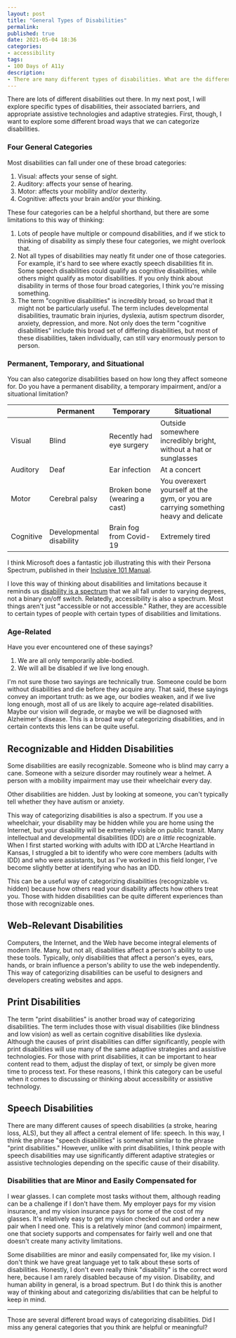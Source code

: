 ```yaml
---
layout: post
title: "General Types of Disabilities"
permalink:
published: true
date: 2021-05-04 18:36
categories:
- accessibility
tags:
- 100 Days of A11y
description:
- There are many different types of disabilities. What are the different ways we can categorize them?
---
```


There are lots of different disabilities out there. In my next post, I will explore specific types of disabilities, their associated barriers, and appropriate assistive technologies and adaptive strategies. First, though, I want to explore some different broad ways that we can categorize disabilities.

### Four General Categories

Most disabilities can fall under one of these broad categories:

1. Visual: affects your sense of sight.
2. Auditory: affects your sense of hearing.
3. Motor: affects your mobility and/or dexterity.
4. Cognitive: affects your brain and/or your thinking.

These four categories can be a helpful shorthand, but there are some limitations to this way of thinking:

1. Lots of people have multiple or compound disabilities, and if we stick to thinking of disability as simply these four categories, we might overlook that.
2. Not all types of disabilities may neatly fit under one of those categories. For example, it's hard to see where exactly speech disabilities fit in. Some speech disabilities could qualify as cognitive disabilities, while others might qualify as motor disabilities. If you only think about disability in terms of those four broad categories, I think you're missing something.
3. The term "cognitive disabilities" is incredibly broad, so broad that it might not be particularly useful. The term includes developmental disabilities, traumatic brain injuries, dyslexia, autism spectrum disorder, anxiety, depression, and more. Not only does the term "cognitive disabilities" include this broad set of differing disabilities, but most of these disabilities, taken individually, can still vary enormously person to person.

### Permanent, Temporary, and Situational

You can also categorize disabilities based on how long they affect someone for. Do you have a permanent disability, a temporary impairment, and/or a situational limitation?

|           | Permanent | Temporary  | Situational |
|-----------|---------- | ---------- | ------------|
| Visual    | Blind | Recently had eye surgery | Outside somewhere incredibly bright, without a hat or sunglasses |
| Auditory  | Deaf | Ear infection | At a concert |
| Motor     | Cerebral palsy | Broken bone (wearing a cast) | You overexert yourself at the gym, or you are carrying something heavy and delicate |
| Cognitive | Developmental disability | Brain fog from Covid-19 | Extremely tired |

I think Microsoft does a fantastic job illustrating this with their Persona Spectrum, published in their [Inclusive 101 Manual](https://download.microsoft.com/download/b/0/d/b0d4bf87-09ce-4417-8f28-d60703d672ed/inclusive_toolkit_manual_final.pdf).

I love this way of thinking about disabilities and limitations because it reminds us [disability is a spectrum](https://www.24a11y.com/2018/disability-is-a-spectrum-not-a-binary) that we all fall under to varying degrees, not a binary on/off switch. Relatedly, accessibility is also a spectrum. Most things aren't just "accessible or not accessible." Rather, they are accessible to certain types of people with certain types of disabilities and limitations.

### Age-Related

Have you ever encountered one of these sayings?

1. We are all only temporarily able-bodied.
2. We will all be disabled if we live long enough.

I'm not sure those two sayings are technically true. Someone could be born without disabilities and die before they acquire any. That said, these sayings convey an important truth: as we age, our bodies weaken, and if we live long enough, most all of us are likely to acquire age-related disabilities. Maybe our vision will degrade, or maybe we will be diagnosed with Alzheimer's disease. This is a broad way of categorizing disabilities, and in certain contexts this lens can be quite useful.

## Recognizable and Hidden Disabilities

Some disabilities are easily recognizable. Someone who is blind may carry a cane. Someone with a seizure disorder may routinely wear a helmet. A person with a mobility impairment may use their wheelchair every day.

Other disabilities are hidden. Just by looking at someone, you can't typically tell whether they have autism or anxiety.

This way of categorizing disabilities is also a spectrum. If you use a wheelchair, your disability may be hidden while you are home using the Internet, but your disability will be extremely visible on public transit. Many intellectual and developmental disabilities (IDD) are *a little* recognizable. When I first started working with adults with IDD at L'Arche Heartland in Kansas, I struggled a bit to identify who were core members (adults with IDD) and who were assistants, but as I've worked in this field longer, I've become slightly better at identifying who has an IDD.

This can be a useful way of categorizing disabilities (recognizable vs. hidden) because how others read your disability affects how others treat you. Those with hidden disabilities can be quite different experiences than those with recognizable ones.

## Web-Relevant Disabilities

Computers, the Internet, and the Web have become integral elements of modern life. Many, but not all, disabilities affect a person's ability to use these tools. Typically, only disabilities that affect a person's eyes, ears, hands, or brain influence a person's ability to use the web independently. This way of categorizing disabilities can be useful to designers and developers creating websites and apps.

## Print Disabilities

The term "print disabilities" is another broad way of categorizing disabilities. The term includes those with visual disabilities (like blindness and low vision) as well as certain cognitive disabilities like dyslexia. Although the causes of print disabilities can differ significantly, people with print disabilities will use many of the same adaptive strategies and assistive technologies. For those with print disabilities, it can be important to hear content read to them, adjust the display of text, or simply be given more time to process text. For these reasons, I think this category can be useful when it comes to discussing or thinking about accessibility or assistive technology.

## Speech Disabilities

There are many different causes of speech disabilities (a stroke, hearing loss, ALS), but they all affect a central element of life: speech. In this way, I think the phrase "speech disabilities" is somewhat similar to the phrase "print disabilities." However, unlike with print disabilities, I think people with speech disabilities may use significantly different adaptive strategies or assistive technologies depending on the specific cause of their disability.

### Disabilities that are Minor and Easily Compensated for

I wear glasses. I can complete most tasks without them, although reading can be a challenge if I don't have them. My employer pays for my vision insurance, and my vision insurance pays for some of the cost of my glasses. It's relatively easy to get my vision checked out and order a new pair when I need one. This is a relatively minor (and common) impairment, one that society supports and compensates for fairly well and one that doesn't create many activity limitations.

Some disabilities are minor and easily compensated for, like my vision. I don't think we have great language yet to talk about these sorts of disabilities. Honestly, I don't even really think "disability" is the correct word here, because I am rarely disabled because of my vision. Disability, and human ability in general, is a broad spectrum. But I do think this is another way of thinking about and categorizing dis/abilities that can be helpful to keep in mind.

***

Those are several different broad ways of categorizing disabilities. Did I miss any general categories that you think are helpful or meaningful?
